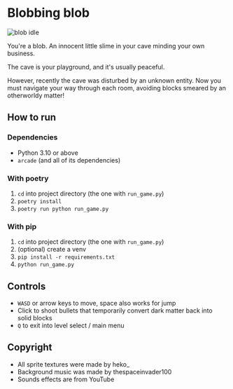 # Blobbing blob

![blob idle](https://i.imgur.com/Fdq9gwO.gif)

You're a blob. An innocent little slime in your cave minding your own business.  

The cave is your playground, and it's usually peaceful.  

However, recently the cave was disturbed by an unknown entity. Now you must navigate your way through each room, avoiding blocks smeared by an otherworldy matter!


## How to run

### Dependencies

- Python 3.10 or above
- `arcade` (and all of its dependencies)

### With poetry

1. `cd` into project directory (the one with `run_game.py`)
2. `poetry install`
3. `poetry run python run_game.py`

### With pip

1. `cd` into project directory (the one with `run_game.py`)
2. (optional) create a venv
3. `pip install -r requirements.txt`
4. `python run_game.py`

## Controls

- `WASD` or arrow keys to move, space also works for jump
- Click to shoot bullets that temporarily convert dark matter back into solid blocks
- `Q` to exit into level select / main menu

## Copyright

- All sprite textures were made by heko_
- Background music was made by thespaceinvader100
- Sounds effects are from YouTube
